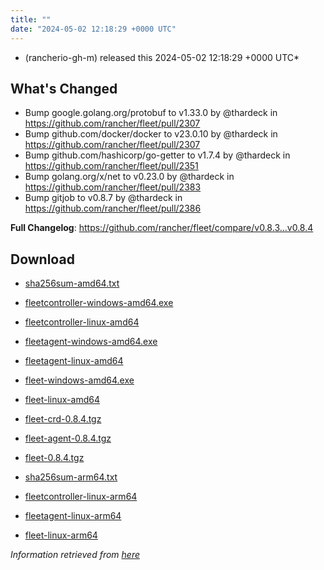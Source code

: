 ```yaml
---
title: ""
date: "2024-05-02 12:18:29 +0000 UTC"
---
```



*  (rancherio-gh-m) released this 2024-05-02 12:18:29 +0000 UTC*


## What's Changed
* Bump google.golang.org/protobuf to v1.33.0  by @thardeck in https://github.com/rancher/fleet/pull/2307
* Bump github.com/docker/docker to v23.0.10  by @thardeck in https://github.com/rancher/fleet/pull/2307
* Bump github.com/hashicorp/go-getter to v1.7.4 by @thardeck in https://github.com/rancher/fleet/pull/2351
* Bump golang.org/x/net to v0.23.0 by @thardeck in https://github.com/rancher/fleet/pull/2383
* Bump gitjob to v0.8.7 by @thardeck in https://github.com/rancher/fleet/pull/2386

**Full Changelog**: https://github.com/rancher/fleet/compare/v0.8.3...v0.8.4


## Download

* [sha256sum-amd64.txt](https://github.com/rancher/fleet/releases/download/v0.8.4/sha256sum-amd64.txt)

* [fleetcontroller-windows-amd64.exe](https://github.com/rancher/fleet/releases/download/v0.8.4/fleetcontroller-windows-amd64.exe)

* [fleetcontroller-linux-amd64](https://github.com/rancher/fleet/releases/download/v0.8.4/fleetcontroller-linux-amd64)

* [fleetagent-windows-amd64.exe](https://github.com/rancher/fleet/releases/download/v0.8.4/fleetagent-windows-amd64.exe)

* [fleetagent-linux-amd64](https://github.com/rancher/fleet/releases/download/v0.8.4/fleetagent-linux-amd64)

* [fleet-windows-amd64.exe](https://github.com/rancher/fleet/releases/download/v0.8.4/fleet-windows-amd64.exe)

* [fleet-linux-amd64](https://github.com/rancher/fleet/releases/download/v0.8.4/fleet-linux-amd64)

* [fleet-crd-0.8.4.tgz](https://github.com/rancher/fleet/releases/download/v0.8.4/fleet-crd-0.8.4.tgz)

* [fleet-agent-0.8.4.tgz](https://github.com/rancher/fleet/releases/download/v0.8.4/fleet-agent-0.8.4.tgz)

* [fleet-0.8.4.tgz](https://github.com/rancher/fleet/releases/download/v0.8.4/fleet-0.8.4.tgz)

* [sha256sum-arm64.txt](https://github.com/rancher/fleet/releases/download/v0.8.4/sha256sum-arm64.txt)

* [fleetcontroller-linux-arm64](https://github.com/rancher/fleet/releases/download/v0.8.4/fleetcontroller-linux-arm64)

* [fleetagent-linux-arm64](https://github.com/rancher/fleet/releases/download/v0.8.4/fleetagent-linux-arm64)

* [fleet-linux-arm64](https://github.com/rancher/fleet/releases/download/v0.8.4/fleet-linux-arm64)



*Information retrieved from [here](https://github.com/rancher/fleet/releases/tag/v0.8.4)*

